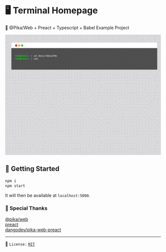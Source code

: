 # 🖥️ Terminal Homepage

🎉 @Pika/Web + Preact + Typescript + Babel Example Project

![screenshot1](terminal.gif)

## 🚀 Getting Started

```bash
npm i
npm start
```

It will then be available at `localhost:5000`.

### 🙏 Special Thanks
[@pika/web](https://github.com/pikapkg/web)  
[preact](https://github.com/preactjs/preact)  
[dangodev/pika-web-preact](https://github.com/dangodev/pika-web-preact) 

---
📝 `License:` [`MIT`](https://opensource.org/licenses/MIT) 
